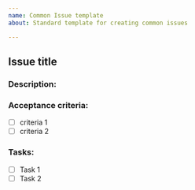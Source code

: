```yaml
---
name: Common Issue template
about: Standard template for creating common issues

---
```


## Issue title

### Description:
<!-- Describe issue briefly, inserting information necessary for the understanding of the future developer. -->

### Acceptance criteria:
<!-- Define acceptance criteria to verify the completeness of the issue -->
- [ ] criteria 1
- [ ] criteria 2

### Tasks:
<!-- Checklist of actions that should possibly be taken to complete the issue. -->
- [ ]  Task 1
- [ ]  Task 2
